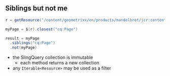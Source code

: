 ## Siblings but not me

```java
r = getResource("/content/geometrixx/en/products/mandelbrot/jcr:content/par/image")

myPage = $(r).closest("cq:Page")

result = myPage
  .siblings("cq:Page")
  .not(myPage)
```

* the SlingQuery collection is immutable
  * each method returns a new collection
* any `Iterable<Resource>` may be used as a filter
